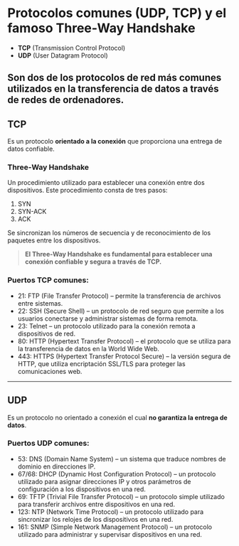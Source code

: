 # Protocolos comunes (UDP, TCP) y el famoso Three-Way Handshake
- __TCP__  (Transmission Control Protocol)
- __UDP__ (User Datagram Protocol)

Son dos de los protocolos de red más comunes utilizados en la transferencia de datos a través de redes de ordenadores.
---
## TCP
Es un protocolo __orientado a la conexión__ que proporciona una entrega de datos confiable.

### Three-Way Handshake
Un procedimiento utilizado para establecer una conexión entre dos dispositivos. Este procedimiento consta de tres pasos: 

1. SYN
2. SYN-ACK
3. ACK

Se sincronizan los números de secuencia y de reconocimiento de los paquetes entre los dispositivos. 
> __El Three-Way Handshake es fundamental para establecer una conexión confiable y segura a través de TCP.__

### Puertos TCP comunes:
- 21: FTP (File Transfer Protocol) – permite la transferencia de archivos entre sistemas.
- 22: SSH (Secure Shell) – un protocolo de red seguro que permite a los usuarios conectarse y administrar sistemas de forma remota.
- 23: Telnet – un protocolo utilizado para la conexión remota a dispositivos de red.
- 80: HTTP (Hypertext Transfer Protocol) – el protocolo que se utiliza para la transferencia de datos en la World Wide Web.
- 443: HTTPS (Hypertext Transfer Protocol Secure) – la versión segura de HTTP, que utiliza encriptación SSL/TLS para proteger las comunicaciones web.

---
## UDP
Es un protocolo no orientado a conexión el cual __no garantiza la entrega de datos__.

### Puertos UDP comunes:

- 53: DNS (Domain Name System) – un sistema que traduce nombres de dominio en direcciones IP.
- 67/68: DHCP (Dynamic Host Configuration Protocol) – un protocolo utilizado para asignar direcciones IP y otros parámetros de configuración a los dispositivos en una red.
- 69: TFTP (Trivial File Transfer Protocol) – un protocolo simple utilizado para transferir archivos entre dispositivos en una red.
- 123: NTP (Network Time Protocol) – un protocolo utilizado para sincronizar los relojes de los dispositivos en una red.
- 161: SNMP (Simple Network Management Protocol) – un protocolo utilizado para administrar y supervisar dispositivos en una red.
